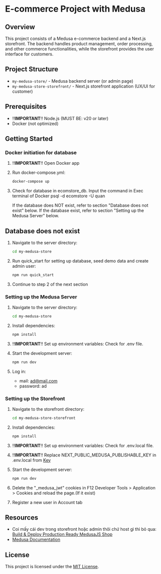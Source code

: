 # E-commerce Project with Medusa

## Overview

This project consists of a Medusa e-commerce backend and a Next.js storefront. The backend handles product management, order processing, and other commerce functionalities, while the storefront provides the user interface for customers.

## Project Structure

- `my-medusa-store/` - Medusa backend server (or admin page)
- `my-medusa-store-storefront/` - Next.js storefront application (UX/UI for customer)

## Prerequisites

- ‼️**IMPORTANT**‼️ Node.js (MUST BE: v20 or later)
- Docker (not optimized)

## Getting Started

### Docker initiation for database

1. ‼️**IMPORTANT**‼️ Open Docker app

2. Run docker-compose.yml:
   ```bash
   docker-compose up
   ```
3. Check for database in ecomstore_db. Input the command in Exec terminal of Docker
   psql -d ecomstore -U quan

   If the database does NOT exist, refer to section "Database does not exist" below.
   If the database exist, refer to section "Setting up the Medusa Server" below.

## Database does not exist

1. Navigate to the server directory:

   ```bash
   cd my-medusa-store
   ```

2. Run quick_start for setting up database, seed demo data and create admin user:

   ```bash
   npm run quick_start
   ```

3. Continue to step 2 of the next section

### Setting up the Medusa Server

1. Navigate to the server directory:

   ```bash
   cd my-medusa-store
   ```

2. Install dependencies:

   ```bash
   npm install
   ```

3. ‼️**IMPORTANT**‼️ Set up environment variables: Check for .env file.

4. Start the development server:

   ```bash
   npm run dev
   ```

5. Log in:
   - mail: ad@mail.com
   - password: ad

### Setting up the Storefront

1. Navigate to the storefront directory:

   ```bash
   cd my-medusa-store-storefront
   ```

2. Install dependencies:

   ```bash
   npm install
   ```

3. ‼️**IMPORTANT**‼️ Set up environment variables: Check for .env.local file.

4. ‼️**IMPORTANT**‼️ Replace NEXT_PUBLIC_MEDUSA_PUBLISHABLE_KEY in .env.local from [Key](http://localhost:9000/app/settings/publishable-api-keys)

5. Start the development server:

   ```bash
   npm run dev
   ```

6. Delete the "\_medusa_jwt" cookies in F12 Developer Tools > Application > Cookies and reload the page.(If it exist)

7. Register a new user in Account tab

## Resources

- Coi mấy cái dev trong storefront hoặc admin thôi chứ host gì thì bỏ qua: [Build & Deploy Production Ready MedusaJS Shop](https://www.youtube.com/watch?v=XjMWSwoAOQc)
- [Medusa Documentation](https://docs.medusajs.com/learn)

## License

This project is licensed under the [MIT License](my-medusa-store-storefront/LICENSE).
